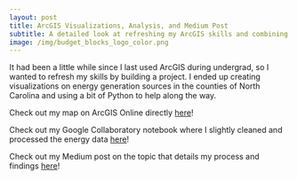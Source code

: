```yaml
---
layout: post
title: ArcGIS Visualizations, Analysis, and Medium Post
subtitle: A detailed look at refreshing my ArcGIS skills and combining Python
image: /img/budget_blocks_logo_color.png
---
```


It had been a little while since I last used ArcGIS during undergrad, so I wanted to refresh my skills by building a project.
I ended up creating visualizations on energy generation sources in the counties of North Carolina and using a bit of Python to help along the way.

Check out my map on ArcGIS Online directly [here](https://arcg.is/0HPWzD)!

Check out my Google Collaboratory notebook where I slightly cleaned and processed the energy data [here](https://colab.research.google.com/drive/1ej5pGq0ZnMaxz1DMD1fkHY09TGrXbo7K?usp=sharing)!

Check out my Medium post on the topic that details my process and findings [here](https://medium.com/@cjakuc/using-arcgis-online-to-explore-renewable-energy-generation-by-county-26886703ba2d)!
